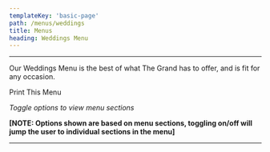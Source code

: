 ```yaml
---
templateKey: 'basic-page'
path: /menus/weddings
title: Menus
heading: Weddings Menu
---
```

---

Our Weddings Menu is the best of what The Grand has to offer, and is fit for any occasion.

Print This Menu

_Toggle options to view menu sections_

**[NOTE: Options shown are based on menu sections, toggling on/off will jump the user to individual sections in the menu]**

---
